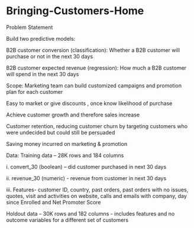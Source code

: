 # Bringing-Customers-Home

Problem Statement

Build two predictive models:

B2B customer conversion (classification): Whether a B2B customer will purchase or not in the next 30 days

B2B customer expected revenue (regression): How much a B2B customer will spend in the next 30 days

Scope:
Marketing team can build customized campaigns and promotion plan for each customer

Easy to market or give discounts , once know likelihood of purchase

Achieve customer growth and therefore sales increase 

Customer retention, reducing customer churn by targeting customers who were undecided but could still be persuaded

Saving money incurred on marketing & promotion

Data:
Training data – 28K rows and 184 columns

 i. convert_30 (boolean) – did customer purchased in next 30 days
 
 ii. revenue_30 (numeric) -  revenue from customer in next 30 days
 
iii. Features- customer ID, country, past orders, past orders with no issues, quotes, visit and activities on website,  calls and emails with company, day since Enrolled and Net Promoter Score

Holdout data – 30K rows and 182 columns - includes features and no outcome variables for a different set of customers

